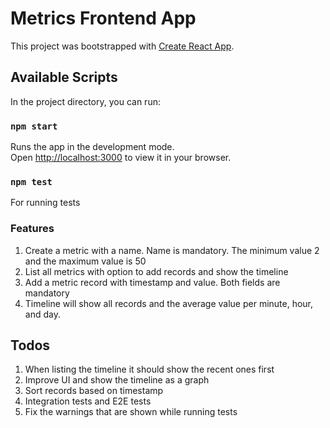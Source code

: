 # Metrics Frontend App

This project was bootstrapped with [Create React App](https://github.com/facebook/create-react-app).

## Available Scripts

In the project directory, you can run:

### `npm start`

Runs the app in the development mode.\
Open [http://localhost:3000](http://localhost:3000) to view it in your browser.

### `npm test`
For running tests

### Features
1. Create a metric with a name. Name is mandatory. The minimum value 2 and the maximum value is 50
2. List all metrics with option to add records and show the timeline
3. Add a metric record with timestamp and value. Both fields are mandatory
4. Timeline will show all records and the average value per minute, hour, and day.

## Todos
1. When listing the timeline it should show the recent ones first
2. Improve UI and show the timeline as a graph
3. Sort records based on timestamp
4. Integration tests and E2E tests
5. Fix the warnings that are shown while running tests
   
